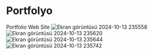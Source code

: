 # Portfolyo
 Portfolio Web Site
![Ekran görüntüsü 2024-10-13 235558](https://github.com/user-attachments/assets/4daab5a7-a754-4b49-bad9-2f36798608e7)
![Ekran görüntüsü 2024-10-13 235620](https://github.com/user-attachments/assets/0128977b-c079-4ea2-8c77-7aa2a74b61b1)
![Ekran görüntüsü 2024-10-13 235644](https://github.com/user-attachments/assets/122cc5b6-d4be-4754-912c-3f9648f32f6e)
![Ekran görüntüsü 2024-10-13 235742](https://github.com/user-attachments/assets/069ef0b8-de91-46dd-9b64-676d6462f79d)
